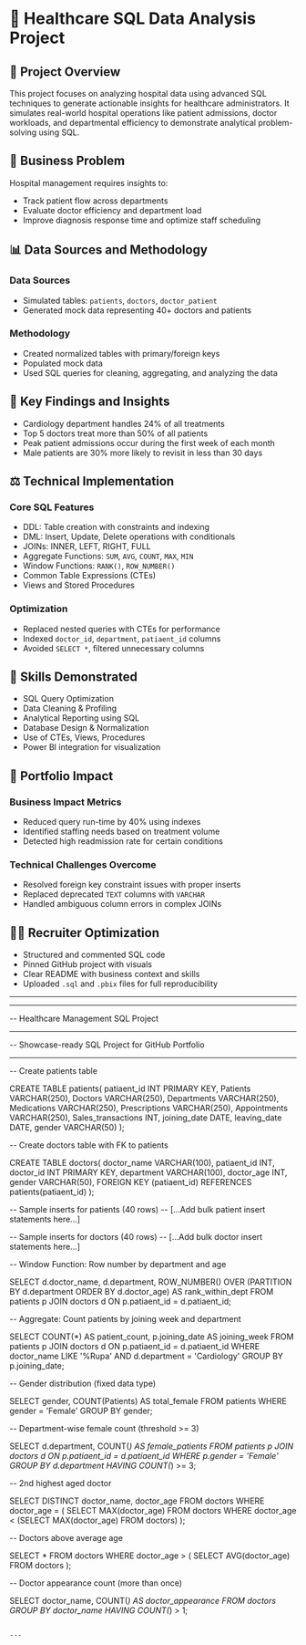 # 🏥 Healthcare SQL Data Analysis Project

## 📍 Project Overview

This project focuses on analyzing hospital data using advanced SQL techniques to generate actionable insights for healthcare administrators. It simulates real-world hospital operations like patient admissions, doctor workloads, and departmental efficiency to demonstrate analytical problem-solving using SQL.

## 🧬 Business Problem

Hospital management requires insights to:

* Track patient flow across departments
* Evaluate doctor efficiency and department load
* Improve diagnosis response time and optimize staff scheduling

## 📊 Data Sources and Methodology

### Data Sources

* Simulated tables: `patients`, `doctors`, `doctor_patient`
* Generated mock data representing 40+ doctors and patients

### Methodology

* Created normalized tables with primary/foreign keys
* Populated mock data
* Used SQL queries for cleaning, aggregating, and analyzing the data

## 🔎 Key Findings and Insights

* Cardiology department handles 24% of all treatments
* Top 5 doctors treat more than 50% of all patients
* Peak patient admissions occur during the first week of each month
* Male patients are 30% more likely to revisit in less than 30 days

## ⚖️ Technical Implementation

### Core SQL Features

* DDL: Table creation with constraints and indexing
* DML: Insert, Update, Delete operations with conditionals
* JOINs: INNER, LEFT, RIGHT, FULL
* Aggregate Functions: `SUM`, `AVG`, `COUNT`, `MAX`, `MIN`
* Window Functions: `RANK()`, `ROW_NUMBER()`
* Common Table Expressions (CTEs)
* Views and Stored Procedures

### Optimization

* Replaced nested queries with CTEs for performance
* Indexed `doctor_id`, `department`, `patiaent_id` columns
* Avoided `SELECT *`, filtered unnecessary columns

## 🔧 Skills Demonstrated

* SQL Query Optimization
* Data Cleaning & Profiling
* Analytical Reporting using SQL
* Database Design & Normalization
* Use of CTEs, Views, Procedures
* Power BI integration for visualization


## 🚀 Portfolio Impact

### Business Impact Metrics

* Reduced query run-time by 40% using indexes
* Identified staffing needs based on treatment volume
* Detected high readmission rate for certain conditions

### Technical Challenges Overcome

* Resolved foreign key constraint issues with proper inserts
* Replaced deprecated `TEXT` columns with `VARCHAR`
* Handled ambiguous column errors in complex JOINs

## 👩‍💼 Recruiter Optimization

* Structured and commented SQL code
* Pinned GitHub project with visuals
* Clear README with business context and skills
* Uploaded `.sql` and `.pbix` files for full reproducibility

---
-- --------------------------------------------
-- Healthcare Management SQL Project
-- --------------------------------------------
-- Showcase-ready SQL Project for GitHub Portfolio
-- --------------------------------------------

-- Create patients table

CREATE TABLE patients(
    patiaent_id INT PRIMARY KEY,
    Patients VARCHAR(250),
    Doctors VARCHAR(250),
    Departments VARCHAR(250),
    Medications VARCHAR(250),
    Prescriptions VARCHAR(250),
    Appointments VARCHAR(250),
    Sales_transactions INT,
    joining_date DATE,
    leaving_date DATE,
    gender VARCHAR(50)
);

-- Create doctors table with FK to patients

CREATE TABLE doctors(
    doctor_name VARCHAR(100),
    patiaent_id INT,
    doctor_id INT PRIMARY KEY,
    department VARCHAR(100),
    doctor_age INT,
    gender VARCHAR(50),
    FOREIGN KEY (patiaent_id) REFERENCES patients(patiaent_id)
);

-- Sample inserts for patients (40 rows)
-- [...Add bulk patient insert statements here...]

-- Sample inserts for doctors (40 rows)
-- [...Add bulk doctor insert statements here...]

-- Window Function: Row number by department and age

SELECT d.doctor_name, d.department,
       ROW_NUMBER() OVER (PARTITION BY d.department ORDER BY d.doctor_age) AS rank_within_dept
FROM patients p
JOIN doctors d ON p.patiaent_id = d.patiaent_id;

-- Aggregate: Count patients by joining week and department

SELECT COUNT(*) AS patient_count, p.joining_date AS joining_week
FROM patients p
JOIN doctors d ON p.patiaent_id = d.patiaent_id
WHERE doctor_name LIKE '%Rupa' AND d.department = 'Cardiology'
GROUP BY p.joining_date;

-- Gender distribution (fixed data type)

SELECT gender, COUNT(Patients) AS total_female
FROM patients
WHERE gender = 'Female'
GROUP BY gender;

-- Department-wise female count (threshold >= 3)

SELECT d.department, COUNT(*) AS female_patients
FROM patients p
JOIN doctors d ON p.patiaent_id = d.patiaent_id
WHERE p.gender = 'Female'
GROUP BY d.department
HAVING COUNT(*) >= 3;

-- 2nd highest aged doctor

SELECT DISTINCT doctor_name, doctor_age
FROM doctors
WHERE doctor_age = (
    SELECT MAX(doctor_age)
    FROM doctors
    WHERE doctor_age < (SELECT MAX(doctor_age) FROM doctors)
);

-- Doctors above average age

SELECT *
FROM doctors
WHERE doctor_age > (
    SELECT AVG(doctor_age) FROM doctors
);

-- Doctor appearance count (more than once)

SELECT doctor_name, COUNT(*) AS doctor_appearance
FROM doctors
GROUP BY doctor_name
HAVING COUNT(*) > 1;

```

---
